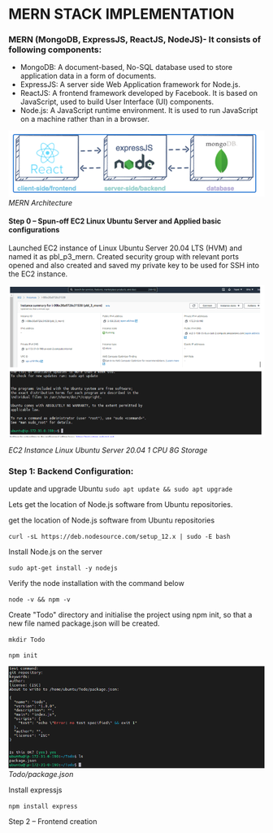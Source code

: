 # MERN STACK IMPLEMENTATION

### MERN (MongoDB, ExpressJS, ReactJS, NodeJS)- It consists of following components:
- MongoDB: A document-based, No-SQL database used to store application data in a form of documents.
- ExpressJS: A server side Web Application framework for Node.js.
- ReactJS: A frontend framework developed by Facebook. It is based on JavaScript, used to build User Interface (UI) components.
- Node.js: A JavaScript runtime environment. It is used to run JavaScript on a machine rather than in a browser.

![MERN Archictecture](./images/mern_hld.PNG)
*MERN Architecture*

#### Step 0 – Spun-off EC2 Linux Ubuntu Server and Applied basic configurations

Launched EC2 instance of Linux Ubuntu Server 20.04 LTS (HVM) and named it as pbl_p3_mern. Created security group with relevant ports opened and also created and saved my private key to be used for SSH into the EC2 instance.

![EC2 Machine](./images/EC2.PNG)

*EC2 Instance Linux Ubuntu Server 20.04 1 CPU 8G Storage*

### Step 1: Backend Configuration:

update and upgrade Ubuntu
`sudo apt update && sudo apt upgrade`

Lets get the location of Node.js software from Ubuntu repositories.

get the location of Node.js software from Ubuntu repositories

`curl -sL https://deb.nodesource.com/setup_12.x | sudo -E bash`

Install Node.js on the server 

`sudo apt-get install -y nodejs`

Verify the node installation with the command below

`node -v && npm -v`

Create "Todo" directory and initialise the project using npm init, so that a new file named package.json will be created.

`mkdir Todo`

`npm init`


![Todo/](./images/Todo_directory.PNG)
*Todo/package.json*


Install expressjs

`npm install express`


Step 2 – Frontend creation